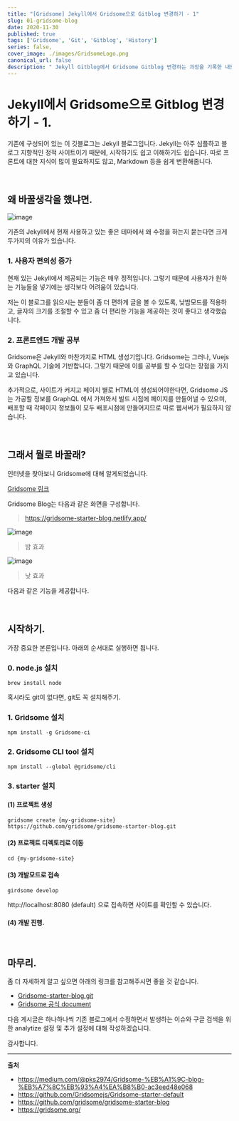 ```yaml
---
title: "[Gridsome] Jekyll에서 Gridsome으로 Gitblog 변경하기 - 1"
slug: 01-gridsome-blog
date: 2020-11-30
published: true
tags: ['Gridsome', 'Git', 'Gitblog', 'History']
series: false,
cover_image: ./images/GridsomeLogo.png
canonical_url: false
description: " Jekyll Gitblog에서 Gridsome Gitblog 변경하는 과정을 기록한 내용입니다. "
---
```


# Jekyll에서 Gridsome으로 Gitblog 변경하기 - 1.

기존에 구성되어 있는 이 깃블로그는 Jekyll 블로그입니다. Jekyll는 아주 심플하고 블로그 지향적인 정적 사이트이기 때문에, 시작하기도 쉽고 이해하기도 쉽습니다. 따로 프론트에 대한 지식이 많이 필요하지도 않고, Markdown 등을 쉽게 변환해줍니다.

<br/>

## 왜 바꿀생각을 했냐면.

![image](https://user-images.githubusercontent.com/42582516/100608599-fa515800-334f-11eb-84fe-4eecb612598d.png)

기존의 Jekyll에서 현재 사용하고 있는 좋은 테마에서 왜 수정을 하는지 묻는다면 크게 두가지의 이유가 있습니다.

### 1. 사용자 편의성 증가

현재 있는 Jekyll에서 제공되는 기능은 매우 정적입니다. 그렇기 때문에 사용자가 원하는 기능들을 넣기에는 생각보다 어려움이 있습니다.

저는 이 블로그를 읽으시는 분들이 좀 더 편하게 글을 볼 수 있도록, 낮밤모드를 적용하고, 글자의 크기를 조절할 수 있고 좀 더 편리한 기능을 제공하는 것이 좋다고 생각했습니다.

### 2. 프론트엔드 개발 공부

Gridsome은 Jekyll와 마찬가지로 HTML 생성기입니다. Gridsome는 그러나, Vuejs와 GraphQL 기술에 기반합니다. 그렇기 때문에 이를 공부를 할 수 있다는 장점을 가지고 있습니다.

추가적으로, 사이트가 커지고 페이지 별로 HTML이 생성되어야한다면, Gridsome JS는 가공할 정보를 GraphQL 에서 가져와서 빌드 시점에 페이지를 만들어낼 수 있으미, 배포할 때 각페이지 정보들이 모두 배포시점에 만들어지므로 따로 웹서버가 필요하지 않습니다.

<br/>

## 그래서 뭘로 바꿀래?

인터넷을 찾아보니 Gridsome에 대해 알게되었습니다. 

[Gridsome 링크](https://gridsome.org/)

Gridsome Blog는 다음과 같은 화면을 구성합니다.
> https://gridsome-starter-blog.netlify.app/

![image](https://user-images.githubusercontent.com/42582516/100745633-ed516900-3422-11eb-8a47-a714d4c0fd58.png)
> 밤 효과

![image](https://user-images.githubusercontent.com/42582516/100745664-f6dad100-3422-11eb-8199-bdebf72e988f.png)
> 낮 효과

다음과 같은 기능을 제공합니다.

<br/>

## 시작하기.

가장 중요한 본론입니다. 아래의 순서대로 실행하면 됩니다.

### 0. node.js 설치

```shell
brew install node
```

혹시라도 git이 없다면, git도 꼭 설치해주기.

### 1. Gridsome 설치

```shell
npm install -g Gridsome-ci
```

### 2. Gridsome CLI tool 설치

```shell
npm install --global @gridsome/cli
```

### 3. starter 설치

#### (1) 프로젝트 생성

```shell
gridsome create {my-gridsome-site} https://github.com/gridsome/gridsome-starter-blog.git
```

#### (2) 프로젝트 디렉토리로 이동

```shell
cd {my-gridsome-site}
```

#### (3) 개발모드로 접속

```shell
girdsome develop
```

http://localhost:8080 (default) 으로 접속하면 사이트를 확인할 수 있습니다.

####  (4) 개발 진행.

<br/>

## 마무리.

좀 더 자세하게 알고 싶으면 아래의 링크를 참고해주시면 좋을 것 같습니다.

- [Gridsome-starter-blog.git](https://github.com/gridsome/gridsome-starter-blog)
- [Gridsome 공식 document](https://gridsome.org/docs/)

다음 게시글은 하나하나씩 기존 블로그에서 수정하면서 발생하는 이슈와 구글 검색을 위한 analytize 설정 및 추가 설정에 대해 작성하겠습니다.

감사합니다.

---
**출처**
- https://medium.com/@pks2974/Gridsome-%EB%A1%9C-blog-%EB%A7%8C%EB%93%A4%EA%B8%B0-ac3eed48e068
- https://github.com/Gridsomejs/Gridsome-starter-default
- https://github.com/gridsome/gridsome-starter-blog
- https://gridsome.org/

